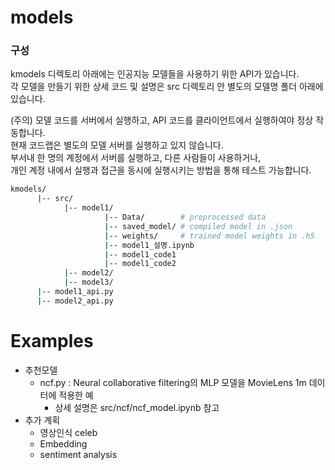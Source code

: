 # models
### 구성
kmodels 디렉토리 아래에는 인공지능 모델들을 사용하기 위한 API가 있습니다.  
각 모델을 만들기 위한 상세 코드 및 설명은 src 디렉토리 안 별도의 모델명 폴더 아래에 있습니다.  

(주의) 모델 코드를 서버에서 실행하고, API 코드를 클라이언트에서 실행하여야 정상 작동합니다.  
현재 코드랩은 별도의 모델 서버를 실행하고 있지 않습니다.  
부서내 한 명의 계정에서 서버를 실행하고, 다른 사람들이 사용하거나,  
개인 계정 내에서 실행과 접근을 동시에 실행시키는 방법을 통해 테스트 가능합니다.    


```bash
kmodels/  
      |-- src/  
            |-- model1/
                     |-- Data/        # preprocessed data
                     |-- saved_model/ # compiled model in .json
                     |-- weights/     # trained model weights in .h5
                     |-- model1_설명.ipynb
                     |-- model1_code1
                     |-- model1_code2
            |-- model2/  
            |-- model3/
      |-- model1_api.py  
      |-- model2_api.py  
```

# Examples
* 추천모델  
   * ncf.py : Neural collaborative filtering의 MLP 모델을 MovieLens 1m 데이터에 적용한 예
      * 상세 설명은 src/ncf/ncf_model.ipynb 참고
* 추가 계획 
   * 영상인식 celeb
   * Embedding
   * sentiment analysis

   
   